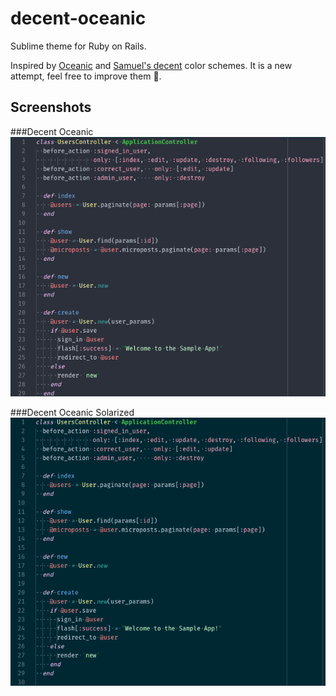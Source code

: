 # decent-oceanic
Sublime theme for Ruby on Rails.

Inspired by [Oceanic](https://github.com/voronianski/oceanic-next-color-scheme)
and [Samuel's decent](https://github.com/samueljohn/decent) color schemes.
It is a new attempt, feel free to improve them 🙂.

## Screenshots
###Decent Oceanic
![Decent Oceanic Screenshot](decent_oceanic.png)

###Decent Oceanic Solarized
![Decent Oceanic Solarized Screenshot](decent_oceanic_solarized.png)
